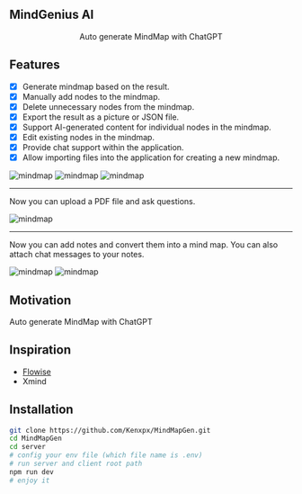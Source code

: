 

## MindGenius AI

<center>Auto generate MindMap with ChatGPT</center>

## Features
- [x] Generate mindmap based on the result.
- [x] Manually add nodes to the mindmap.
- [x] Delete unnecessary nodes from the mindmap.
- [x] Export the result as a picture or JSON file.
- [x] Support AI-generated content for individual nodes in the mindmap.
- [x] Edit existing nodes in the mindmap.
- [x] Provide chat support within the application.
- [x] Allow importing files into the application for creating a new mindmap. 

![mindmap](https://github.com/xianjianlf2/MindGeniusAI/blob/main/markdownImg/newSample.png?raw=true)
![mindmap](https://github.com/xianjianlf2/MindGeniusAI/blob/main/markdownImg/newDemo.gif?raw=true)
![mindmap](https://github.com/xianjianlf2/MindGeniusAI/blob/main/markdownImg/brainStorm.gif?raw=true)

---

Now you can upload a PDF file and ask questions.

![mindmap](https://github.com/xianjianlf2/MindGeniusAI/blob/main/markdownImg/uploadFile.png?raw=true)

---

Now you can add notes and convert them into a mind map. You can also attach chat messages to your notes.

![mindmap](https://github.com/xianjianlf2/MindGeniusAI/blob/main/markdownImg/note.png?raw=true)
![mindmap](https://github.com/xianjianlf2/MindGeniusAI/blob/main/markdownImg/edit.gif?raw=true)


## Motivation

Auto generate MindMap with ChatGPT

## Inspiration
- [Flowise](https://github.com/FlowiseAI/Flowise)
- Xmind

## Installation
```bash
git clone https://github.com/Kenxpx/MindMapGen.git
cd MindMapGen
cd server
# config your env file (which file name is .env)
# run server and client root path
npm run dev
# enjoy it
```
